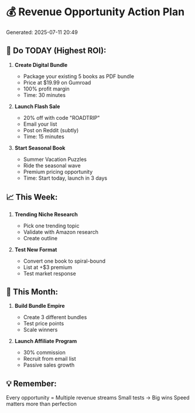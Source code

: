 # 💰 Revenue Opportunity Action Plan

Generated: 2025-07-11 20:49

## 🚀 Do TODAY (Highest ROI):

1. **Create Digital Bundle** 
   - Package your existing 5 books as PDF bundle
   - Price at $19.99 on Gumroad
   - 100% profit margin
   - Time: 30 minutes

2. **Launch Flash Sale**
   - 20% off with code "ROADTRIP"
   - Email your list
   - Post on Reddit (subtly)
   - Time: 15 minutes

3. **Start Seasonal Book**
   - Summer Vacation Puzzles
   - Ride the seasonal wave
   - Premium pricing opportunity
   - Time: Start today, launch in 3 days

## 📈 This Week:

1. **Trending Niche Research**
   - Pick one trending topic
   - Validate with Amazon research
   - Create outline

2. **Test New Format**
   - Convert one book to spiral-bound
   - List at +$3 premium
   - Test market response

## 🎯 This Month:

1. **Build Bundle Empire**
   - Create 3 different bundles
   - Test price points
   - Scale winners

2. **Launch Affiliate Program**
   - 30% commission
   - Recruit from email list
   - Passive sales growth

## 💡 Remember:
Every opportunity = Multiple revenue streams
Small tests → Big wins
Speed matters more than perfection
